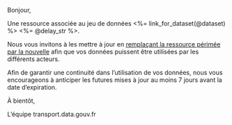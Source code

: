 Bonjour,

Une ressource associée au jeu de données <%= link_for_dataset(@dataset) %> <%= @delay_str %>.

Nous vous invitons à les mettre à jour en [remplaçant la ressource périmée par la nouvelle](https://doc.transport.data.gouv.fr/administration-des-donnees/procedures-de-publication/mettre-a-jour-des-donnees#remplacer-un-jeu-de-donnees-existant-plutot-quen-creer-un-nouveau) afin que vos données puissent être utilisées par les différents acteurs.

Afin de garantir une continuité dans l’utilisation de vos données, nous vous encourageons à anticiper les futures mises à jour au moins 7 jours avant la date d’expiration.

À bientôt,

L’équipe transport.data.gouv.fr
